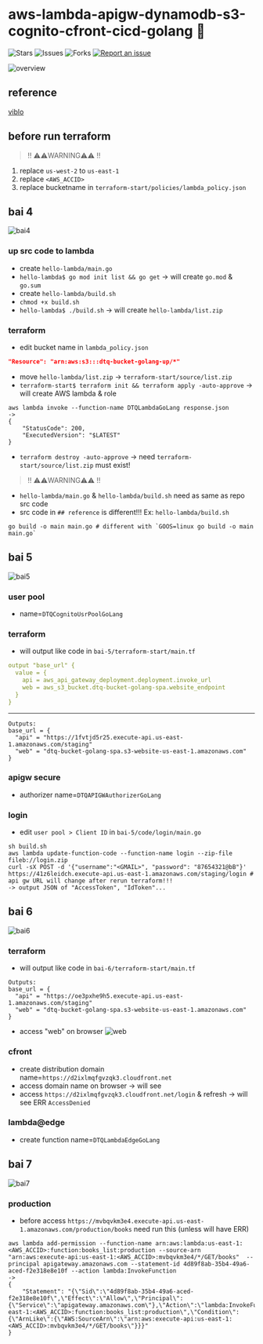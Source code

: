 # aws-lambda-apigw-dynamodb-s3-cognito-cfront-cicd-golang 🐳

![Stars](https://img.shields.io/github/stars/tquangdo/aws-lambda-apigw-dynamodb-s3-cognito-cfront-cicd-golang?color=f05340)
![Issues](https://img.shields.io/github/issues/tquangdo/aws-lambda-apigw-dynamodb-s3-cognito-cfront-cicd-golang?color=f05340)
![Forks](https://img.shields.io/github/forks/tquangdo/aws-lambda-apigw-dynamodb-s3-cognito-cfront-cicd-golang?color=f05340)
[![Report an issue](https://img.shields.io/badge/Support-Issues-green)](https://github.com/tquangdo/aws-lambda-apigw-dynamodb-s3-cognito-cfront-cicd-golang/issues/new)

![overview](screenshots/overview.png)

## reference
[viblo](https://viblo.asia/p/serverless-series-golang-bai-1-serverless-va-aws-lambda-gAm5y71XZdb)

## before run terraform
> !! ⚠️⚠️WARNING⚠️⚠️ !!
1. replace `us-west-2` to `us-east-1`
2. replace `<AWS_ACCID>`
3. replace bucketname in `terraform-start/policies/lambda_policy.json`

## bai 4
![bai4](screenshots/bai4.jpeg)
### up src code to lambda
- create `hello-lambda/main.go`
- `hello-lambda$ go mod init list && go get` -> will create `go.mod` & `go.sum`
- create `hello-lambda/build.sh`
- `chmod +x build.sh`
- `hello-lambda$ ./build.sh` -> will create `hello-lambda/list.zip`
### terraform
- edit bucket name in `lambda_policy.json`
```json
"Resource": "arn:aws:s3:::dtq-bucket-golang-up/*"
```
- move `hello-lambda/list.zip` -> `terraform-start/source/list.zip`
- `terraform-start$ terraform init && terraform apply -auto-approve` -> will create AWS lambda & role
```shell
aws lambda invoke --function-name DTQLambdaGoLang response.json
->
{
    "StatusCode": 200,
    "ExecutedVersion": "$LATEST"
}
```
- `terraform destroy -auto-approve` -> need `terraform-start/source/list.zip` must exist!
> !! ⚠️⚠️WARNING⚠️⚠️ !!
- `hello-lambda/main.go` & `hello-lambda/build.sh` need as same as repo src code
- src code in `## reference` is different!!! Ex: `hello-lambda/build.sh`
```shell
go build -o main main.go # different with `GOOS=linux go build -o main main.go`
```

## bai 5
![bai5](screenshots/bai5.jpeg)
### user pool
- name=`DTQCognitoUsrPoolGoLang`
### terraform
- will output like code in `bai-5/terraform-start/main.tf`
```yml
output "base_url" {
  value = {
    api = aws_api_gateway_deployment.deployment.invoke_url
    web = aws_s3_bucket.dtq-bucket-golang-spa.website_endpoint
  }
}
```
---
```shell
Outputs:
base_url = {
  "api" = "https://1fvtjd5r25.execute-api.us-east-1.amazonaws.com/staging"
  "web" = "dtq-bucket-golang-spa.s3-website-us-east-1.amazonaws.com"
}
```
### apigw secure
- authorizer name=`DTQAPIGWAuthorizerGoLang`
### login
- edit `user pool > Client ID` in `bai-5/code/login/main.go`
```shell
sh build.sh
aws lambda update-function-code --function-name login --zip-file fileb://login.zip
curl -sX POST -d '{"username":"<GMAIL>", "password": "87654321@bB"}' https://41z6leidch.execute-api.us-east-1.amazonaws.com/staging/login # api gw URL will change after rerun terraform!!!
-> output JSON of "AccessToken", "IdToken"...
```

## bai 6
![bai6](screenshots/bai6.jpeg)
### terraform
- will output like code in `bai-6/terraform-start/main.tf`
```shell
Outputs:
base_url = {
  "api" = "https://oe3pxhe9h5.execute-api.us-east-1.amazonaws.com/staging"
  "web" = "dtq-bucket-golang-spa.s3-website-us-east-1.amazonaws.com"
}
```
- access "web" on browser
![web](screenshots/web.png)
### cfront
- create distribution domain name=`https://d2ixlmqfgvzqk3.cloudfront.net`
- access domain name on browser -> will see
- access `https://d2ixlmqfgvzqk3.cloudfront.net/login` & refresh -> will see ERR `AccessDenied`
### lambda@edge
- create function name=`DTQLambdaEdgeGoLang`

## bai 7
![bai7](screenshots/bai7.jpeg)
### production
- before access `https://mvbqvkm3e4.execute-api.us-east-1.amazonaws.com/production/books` need run this (unless will have ERR)
```shell
aws lambda add-permission --function-name arn:aws:lambda:us-east-1:<AWS_ACCID>:function:books_list:production --source-arn "arn:aws:execute-api:us-east-1:<AWS_ACCID>:mvbqvkm3e4/*/GET/books"  --principal apigateway.amazonaws.com --statement-id 4d89f8ab-35b4-49a6-aced-f2e318e8e10f --action lambda:InvokeFunction
->
{
    "Statement": "{\"Sid\":\"4d89f8ab-35b4-49a6-aced-f2e318e8e10f\",\"Effect\":\"Allow\",\"Principal\":{\"Service\":\"apigateway.amazonaws.com\"},\"Action\":\"lambda:InvokeFunction\",\"Resource\":\"arn:aws:lambda:us-east-1:<AWS_ACCID>:function:books_list:production\",\"Condition\":{\"ArnLike\":{\"AWS:SourceArn\":\"arn:aws:execute-api:us-east-1:<AWS_ACCID>:mvbqvkm3e4/*/GET/books\"}}}"
}
```
